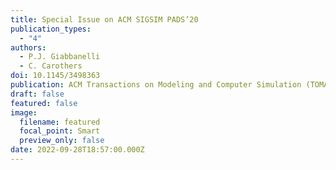 ```yaml
---
title: Special Issue on ACM SIGSIM PADS’20
publication_types:
  - "4"
authors:
  - P.J. Giabbanelli
  - C. Carothers
doi: 10.1145/3498363
publication: ACM Transactions on Modeling and Computer Simulation (TOMACS) 32(2)
draft: false
featured: false
image:
  filename: featured
  focal_point: Smart
  preview_only: false
date: 2022-09-28T18:57:00.000Z
---
```

